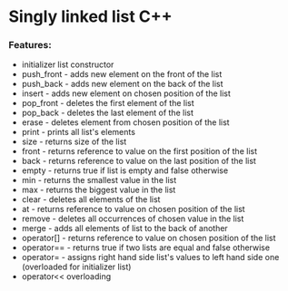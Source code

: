 # <h1>Singly linked list C++</h1>

<h3>Features:</h3>
<ul>
<li>initializer list constructor</li>
<li>push_front - adds new element on the front of the list</li>
<li>push_back - adds new element on the back of the list</li>
<li>insert - adds new element on chosen position of the list</li>
<li>pop_front - deletes the first element of the list</li>
<li>pop_back - deletes the last element of the list</li>
<li>erase - deletes element from chosen position of the list</li>
<li>print - prints all list's elements</li>
<li>size - returns size of the list</li>
<li>front - returns reference to value on the first position of the list</li>
<li>back - returns reference to value on the last position of the list</li>
<li>empty - returns true if list is empty and false otherwise</li>
<li>min - returns the smallest value in the list</li>
<li>max - returns the biggest value in the list</li>
<li>clear - deletes all elements of the list</li>
<li>at - returns reference to value on chosen position of the list</li>
<li>remove - deletes all occurrences of chosen value in the list</li>
<li>merge - adds all elements of list to the back of another</li>
<li>operator[] - returns reference to value on chosen position of the list</li>
<li>operator== - returns true if two lists are equal and false otherwise</li>
<li>operator= - assigns right hand side list's values to left hand side one (overloaded for initializer list)</li>
<li>operator<< overloading</li>
</ul>

